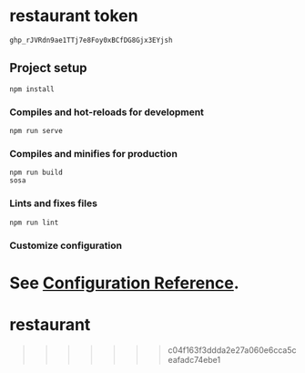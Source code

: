 
# restaurant token
```
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
```
## Project setup
```
npm install
```

### Compiles and hot-reloads for development
```
npm run serve
```

### Compiles and minifies for production
```
npm run build
sosa
```



### Lints and fixes files
```
npm run lint
```

### Customize configuration
See [Configuration Reference](https://cli.vuejs.org/config/).
=======
# restaurant
>>>>>>> c04f163f3ddda2e27a060e6cca5ceafadc74ebe1

